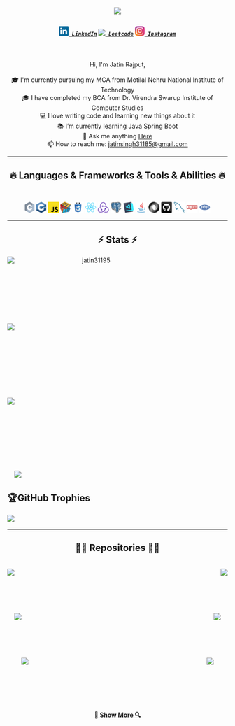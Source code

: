 <h1 align="center">
  <a href="https://git.io/typing-svg">
    <img src="https://readme-typing-svg.herokuapp.com/?lines=Hello,+There!+👋;This+is+Jatin+Rajput....;Nice+to+meet+you!&center=true&size=30">
  </a>
</h1>

<h5 align="center">
  <code><a href="https://www.linkedin.com/in/jatin31195/" title="LinkedIn Profile"><img width="22" src="images/linkedin.svg"> LinkedIn</a></code>
  <code><a href="https://leetcode.com/u/jatin31195/" title="HackerRank Profile"><img width="22" src="https://img.icons8.com/?size=100&id=9L16NypUzu38&format=png&color=000000"> Leetcode</a></code>
  <code><a href="https://www.instagram.com/rajpoot_sahab._/" title="Instagram Profile"><img width="22" src="images/instagram.svg"> Instagram</a></code>
</h5>
<br>
<p align="center">
  Hi, I'm Jatin Rajput, 
  <br>
  <br>
  🎓 I'm currently pursuing my MCA from Motilal Nehru National Institute of Technology
  <br>
  🎓 I have completed my BCA from Dr. Virendra Swarup Institute of Computer Studies
  <br>
  💻 I love writing code and learning new things about it
  <br>
  📚 I’m currently learning Java Spring Boot
  <br>
  💬 Ask me anything <a href="https://github.com/jatin31195/jatin31195/issues" title="Issues">Here</a>
  <br>
  📫 How to reach me: <a href="mailto:jatinsingh31185@gmail.com">jatinsingh31185@gmail.com</a>
</p>

<hr>
<h2 align="center">🔥 Languages & Frameworks & Tools & Abilities 🔥</h2>
<br>
<p align="center">
  <code><img title="C" height="25" src="images/c.svg"></code>
  <code><img title="C++" height="25" src="images/cpp.svg"></code>
  <code><img title="Javascript" height="25" src="images/javascript.svg"></code>
  <code><img title="Problem Solving" height="25" src="images/problemSolving.png"></code>
  <code><img title="CSS" height="25" src="images/css.svg"></code>
  <code><img title="React" height="25" src="images/react-original.svg"></code>
  <code><img title="Redux" height="25" src="images/redux.svg"></code>
  <code><img title="PostgreSQL" height="25" src="images/postgresql.svg"></code>
  <code><img title="Visual Studio Code" height="25" src="images/vscode.png"></code>
  <code><img title="Java" height="25" src="images/java-original.svg"></code>
  <code><img title="JSON" height="25" src="images/json.svg"></code>
  <code><img title="GitHub" height="25" src="images/github.svg"></code>
  <code><img title="MySQL" height="25" src="images/mysql.svg"></code>
  <code><img title="npm" height="25" src="images/npm.svg"></code>
  <code><img title="PHP" height="25" src="images/php.svg"></code>
</p>
<hr>

<h2 align="center">⚡ Stats ⚡</h2>
<p align=center>
  <div align=center>
    <a href="https://github.com/denvercoder1/github-readme-streak-stats" title="Go to Source">
      <img align="left" width=390 src="https://streak-stats.demolab.com/?user=jatin31195&theme=react&border=61dafb&hide_border=true" alt="jatin31195" />
    </a>
    <br><br><br><br><br><br><br><br><br>
    <a href="https://github.com/anuraghazra/github-readme-stats" title="Go to Source">
      <img align="left" width=390 src="https://github-readme-stats.vercel.app/api?username=jatin31195&show_icons=true&theme=react&border_color=61dafb&hide_border=true" />
    </a>
  </div>
  <br><br><br><br><br><br><br><br><br><br>
  
  <div align=center>
    <a href="https://github.com/anuraghazra/github-readme-stats">
      <img height=200 align="left" src="https://github-readme-stats.vercel.app/api/top-langs/?username=jatin31195&hide=c%23,powershell,Mathematica,Ruby,Objective-C,Objective-C%2b%2b,Cuda&title_color=61dafb&text_color=ffffff&icon_color=61dafb&bg_color=20232a&langs_count=8&layout=compact&border_color=61dafb&hide_border=true&size_weight=0.5&count_weight=0.5" />
    </a>
  </div>
  <br><br><br><br><br><br><br><br><br>
</p>

![](https://github-readme-stats.vercel.app/api/top-langs/?username=jatin31195&theme=radical&hide_border=false&include_all_commits=false&count_private=false&layout=compact)
## 🏆GitHub Trophies
![](https://github-trophies.vercel.app/?username=jatin31195&theme=monokai&no-frame=true&no-bg=true&margin-w=4)
<br>
<hr>
<h2 align="center">👨‍💻 Repositories 👨‍💻</h2>
<br>
<div width="100%" align="center">
  <a align="left" href="https://github.com/jatin31195/BlogSite" title="Blog Site"><img align="left" height="115" src="https://github-readme-stats.vercel.app/api/pin/?username=jatin31195&repo=BlogSite&theme=react&border_color=61dafb&border_radius=10"></a>
  <a align="right" href="https://github.com/jatin31195/ChatShat" title="ChatShat"><img align="right" height="115" src="https://github-readme-stats.vercel.app/api/pin/?username=jatin31195&repo=ChatShat&theme=react&border_color=61dafb&border_radius=10"></a>
</div>
<br/><br/><br/><br/><br/><br/>
<div width="100%" align="center">
  <a align="left" href="https://github.com/jatin31195/minigame" title="Mini Game"><img align="left" height="115" src="https://github-readme-stats.vercel.app/api/pin/?username=jatin31195&repo=minigame&theme=react&border_color=61dafb&border_radius=10"></a>
  <a align="right" href="https://github.com/jatin31195/bootproject1" title="Boot Project 1"><img align="right" height="115" src="https://github-readme-stats.vercel.app/api/pin/?username=jatin31195&repo=bootproject1&theme=react&border_color=61dafb&border_radius=10"></a>
</div>
<br/><br/><br/><br/><br/><br/>
<div width="100%" align="center">
  <a align="left" href="https://github.com/jatin31195/bootproject2" title="Boot Project 2"><img align="left" height="115" src="https://github-readme-stats.vercel.app/api/pin/?username=jatin31195&repo=bootproject2&theme=react&border_color=61dafb&border_radius=10"></a>
  <a align="right" href="https://github.com/jatin31195/Tanabata-Typing" title="Tanabata Typing"><img align="right" height="115" src="https://github-readme-stats.vercel.app/api/pin/?username=jatin31195&repo=Tanabata-Typing&theme=react&border_color=61dafb&border_radius=10"></a>
</div>
<br/><br/><br/><br/><br/><br/>

<h4 align="center">
  <a href="https://github.com/jatin31195?tab=repositories" title="Show Repositories">🔎 Show More 🔍</a>
</h4>
